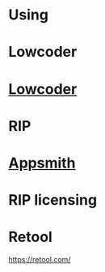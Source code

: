 # Using
# Lowcoder
# [Lowcoder](../services/lowcoder/README.md)

# RIP
# [Appsmith](../graveyard/appsmith/README.md)

# RIP licensing
# Retool
https://retool.com/

